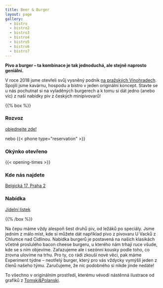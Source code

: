```yaml
---
title: Beer & Burger
layout: page
gallery:
  - bistro
  - bistro2
  - bistro3
  - bistro4
  - bistro5
  - bistro6
  - bistro7
---
```

**Pivo a burger – ta kombinace je tak jednoduchá, ale stejně naprosto geniální.**

V roce 2018 jsme otevřeli svůj vysněný podnik [na pražských Vinohradech](/kontakt/). Spojili jsme kavárnu, hospodu a bistro v jeden originální koncept. Stavte se u nás pochutnat si na vyladěných burgerech a k tomu si dát jedno (anebo víc) z naší nabídky piv z českých minipivovarů!

{{% box %}}

### Rozvoz

[objednejte zde!](https://rozvoz.kaiserfranz.cz)

nebo {{< phone type="reservation" >}}

### Okýnko otevřeno

{{< opening-times >}}

### Kde nás najdete

[Belgická 17, Praha 2](/kontakt/)

### Nabídka

[Jídelní lístek](/media/menu.pdf)

{{% /box %}}

Na čepu máme vždy alespoň šest druhů piv, od ležáků po speciály. Jsme jedním z málo míst, kde si můžete dát například pivo z pivovaru U Vacků z Chlumce nad Cidlinou. Nabídka burgerů je postavená na našich klasikách včetně proslulého bacon cheese burgeru, u kterého nám trhají ruce všude, kde se s ním objevíme. Zařazujeme ale i sezónní kousky podle toho, co zrovna ulovíme na trhu. Pro ty, co rádi zkouší nové věci, pak máme Experiment týdne – neotřelý burger, který pro vás vždycky vymýšlí jeden z členů našeho týmu. Zaručujeme, že nic podobného si nikde jinde nedáte!

To všechno v originálním prostředí, kterému vévodí nástěnná ilustrace od grafiků z [Tomski&Polanski](https://www.tomskipolanski.com).